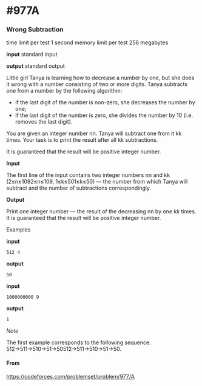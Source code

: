 # #977A

### Wrong Subtraction

time limit per test
1 second
memory limit per test
256 megabytes

**input**
standard input

**output**
standard output

Little girl Tanya is learning how to decrease a number by one, but she does it wrong with a number consisting of two or more digits. Tanya subtracts one from a number by the following algorithm:

- if the last digit of the number is non-zero, she decreases the number by one;
- if the last digit of the number is zero, she divides the number by 10 (i.e. removes the last digit).

You are given an integer number nn. Tanya will subtract one from it kk times. Your task is to print the result after all kk subtractions.

It is guaranteed that the result will be positive integer number.

**Input**

The first line of the input contains two integer numbers nn and kk (2≤n≤1092≤n≤109, 1≤k≤501≤k≤50) — the number from which Tanya will subtract and the number of subtractions correspondingly.

**Output**

Print one integer number — the result of the decreasing nn by one kk times.
It is guaranteed that the result will be positive integer number.

Examples

**input**

```
512 4
```

**output**

```
50
```



**input**

```
1000000000 9
```

**output**

```
1
```



*Note*

The first example corresponds to the following sequence: 512→511→510→51→50512→511→510→51→50.



#### From

https://codeforces.com/problemset/problem/977/A
